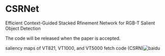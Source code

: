 # CSRNet


Efficient Context-Guided Stacked Rfinement Network for RGB-T Salient Object Detection


The code will be released when the paper is accepted.


saliency maps of VT821, VT1000, and VT5000  fetch code (CSRN)![baidu](https://pan.baidu.com/s/1LoW3mi77fu3peW4bjdtKuA)
